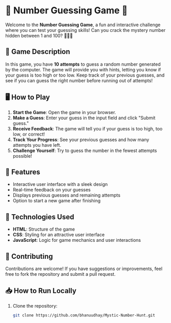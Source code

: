 # 🎉 Number Guessing Game 🎉

Welcome to the **Number Guessing Game**, a fun and interactive challenge where you can test your guessing skills! Can you crack the mystery number hidden between 1 and 100? 🕵️‍♂️✨

## 📜 Game Description

In this game, you have **10 attempts** to guess a random number generated by the computer. The game will provide you with hints, letting you know if your guess is too high or too low. Keep track of your previous guesses, and see if you can guess the right number before running out of attempts!

## 🖥️ How to Play

1. **Start the Game**: Open the game in your browser.
2. **Make a Guess**: Enter your guess in the input field and click "Submit guess."
3. **Receive Feedback**: The game will tell you if your guess is too high, too low, or correct!
4. **Track Your Progress**: See your previous guesses and how many attempts you have left.
5. **Challenge Yourself**: Try to guess the number in the fewest attempts possible!

## 🎨 Features

- Interactive user interface with a sleek design
- Real-time feedback on your guesses
- Displays previous guesses and remaining attempts
- Option to start a new game after finishing

## 🚀 Technologies Used

- **HTML**: Structure of the game
- **CSS**: Styling for an attractive user interface
- **JavaScript**: Logic for game mechanics and user interactions



## 🤝 Contributing

Contributions are welcome! If you have suggestions or improvements, feel free to fork the repository and submit a pull request.

## 📥 How to Run Locally

1. Clone the repository:
   ```bash
   git clone https://github.com/bhanuudhay/Mystic-Number-Hunt.git
